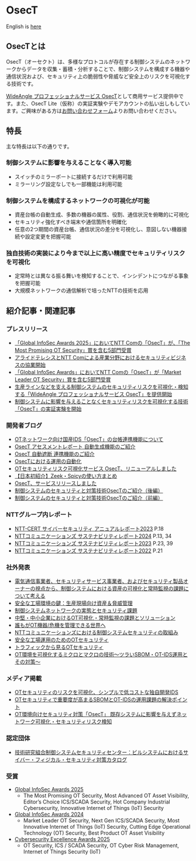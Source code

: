 # OsecT

English is [here](README_en.md)

## OsecTとは

OsecT（オーセクト）は、多様なプロトコルが存在する制御システムのネットワークからデータを収集・蓄積・分析することで、制御システムを構成する機器や通信状況および、セキュリティ上の脆弱性や脅威など安全上のリスクを可視化する技術です。

[WideAngle プロフェッショナルサービス OsecT](https://www.ntt.com/business/services/security/security-management/wideangle/osect.html)として商用サービス提供中です。また、OsecT Lite（仮称）の実証実験やデモアカウントの払い出しもしています。ご興味がある方は[お問い合わせフォーム](https://forms.office.com/Pages/ResponsePage.aspx?id=Mu8pprpnpkeOs-xDk1ZE_HBjysLLmoBGpgsCm1I6J75UNEYyOFBZSjJaUDJISkFRMUpaMlhJN1M0Ty4u)よりお問い合わせください。

## 特長

主な特長は以下の通りです。

### 制御システムに影響を与えることなく導入可能

- スイッチのミラーポートに接続するだけで利用可能
- ミラーリング設定なしでも一部機能は利用可能

### 制御システムを構成するネットワークの可視化が可能

- 資産台帳の自動生成、多数の機器の属性、役割、通信状況を俯瞰的に可視化​
- セキュリティ強化すべき端末や通信箇所を明確化​
- 任意の2つ期間の資産台帳、通信状況の差分を可視化し、意図しない機器接続や設定変更を把握可能​

### 独自技術の実装により今まで以上に高い精度でセキュリティリスクを可視化​

- 定常時とは異なる振る舞いを検知することで、インシデントにつながる事象を把握可能
- 大規模ネットワークの通信解析で培ったNTTの技術を応用

## 紹介記事・関連記事

### プレスリリース
- [「Global InfoSec Awards 2025」においてNTT Comの「OsecT」が、「The Most Promising OT Security」賞を含む5部門受賞](https://www.ntt.com/about-us/press-releases/news/article/2025/0430.html)
- [アライドテレシスとNTT Comによる産業分野におけるセキュリティビジネスの協業開始](https://www.ntt.com/about-us/press-releases/news/article/2024/1004.html)
- [「Global InfoSec Awards」においてNTT Comの「OsecT」が「Market Leader OT Security」賞を含む5部門受賞](https://www.ntt.com/about-us/press-releases/news/article/2024/0508.html)
- [生産ラインなどを支える制御システムのセキュリティリスクを可視化・検知する「WideAngle プロフェッショナルサービス OsecT」を提供開始](https://www.ntt.com/about-us/press-releases/news/article/2022/0425.html)
- [制御システムに影響を与えることなくセキュリティリスクを可視化する技術「OsecT」の実証実験を開始](https://ntt.com/about-us/press-releases/news/article/2021/0524.html)

### 開発者ブログ
- [OTネットワーク向け国産IDS「OsecT」の台帳連携機能について](https://engineers.ntt.com/entry/202504-osect_register_part1/entry)
- [OsecT アセスメントレポート 自動生成機能のご紹介](https://engineers.ntt.com/entry/202503-osect_assessment_report_introduction/entry)
- [OsecT 自動遮断 連携機能のご紹介](https://engineers.ntt.com/entry/202412-osect-auto-blocking-func/entry)
- [OsecTにおける運用の自動化](https://engineers.ntt.com/entry/2023/12/23/090934)
- [OTセキュリティリスク可視化サービス OsecT、リニューアルしました](https://engineers.ntt.com/entry/2023/08/31/100633)
- [【日本初紹介】Zeek・Spicyの使い方まとめ](https://engineers.ntt.com/entry/2023/06/23/095042)
- [OsecT、サービスリリースしました](https://engineers.ntt.com/entry/2022/05/10/110748)
- [制御システムのセキュリティと対策技術OsecTのご紹介（後編）](https://engineers.ntt.com/entry/2021/08/02/113151)
- [制御システムのセキュリティと対策技術OsecTのご紹介（前編）](https://engineers.ntt.com/entry/2021/07/27/112539)

### NTTグループ内レポート
- [NTT-CERT サイバーセキュリティ アニュアルレポート2023](https://www.rd.ntt/sil/overview/NTTannual2023_j_web.pdf) P.18
- [NTTコミュニケーションズ サステナビリティレポート2024](https://www.ntt.com/content/dam/nttcom/hq/jp/about-us/csr/report/pdf/nttcom_sr2024_web.pdf) P.13, 34
- [NTTコミュニケーションズ サステナビリティレポート2023](https://www.ntt.com/content/dam/nttcom/hq/jp/about-us/csr/report/pdf/nttcom_sr2023_web.pdf) P.23, 39
- [NTTコミュニケーションズ サステナビリティレポート2022](https://www.ntt.com/content/dam/nttcom/hq/jp/about-us/csr/report/pdf/nttcom_sr2022_web.pdf) P.21

### 社外発表
- [電気通信事業者、セキュリティサービス事業者、およびセキュリティ製品オーナーの視点から、制御システムにおける資産の可視化と常時監視の課題について考える](https://speakerdeck.com/nttcom/consider-the-challenges-of-asset-visualization-and-constant-monitoring-in-ot-systems-from-the-perspective-of-telecommunications-carriers-security-service-providers-and-security)
- [安全な工場環境の鍵：生産現場向け資産＆脅威管理](https://speakerdeck.com/nttcom/the-key-to-a-safe-factory-environment-asset-and-threat-management-for-production-sites)
- [制御システムネットワークの実態とセキュリティ課題](https://speakerdeck.com/nttcom/revelation-and-security-issues-of-control-system-networks)
- [中堅・中小企業におけるOT可視化・常時監視の課題とソリューション](https://speakerdeck.com/nttcom/challenges-and-solutions-for-ot-visualization-and-constant-monitoring-in-small-and-medium-sized-enterprises)
- [誰もがOT機器/危機を管理できる世界へ](https://speakerdeck.com/nttcom/empowering-ot-security-enabling-universal-control-device-management-and-countering-cyber-attacks)
- [NTTコミュニケーションズにおける制御システムセキュリティの取組み](https://speakerdeck.com/nttcom/control-system-security-initiatives-at-ntt-communications)
- [安全な工場運用のためのOTセキュリティ](https://speakerdeck.com/nttcom/ot-security-for-safe-factory-operations)
- [トラフィックから見るOTセキュリティ](https://speakerdeck.com/nttcom/ot-security-monitoring-from-traffic)
- [OT環境を可視化するミクロとマクロの技術〜ツラいSBOM・OT-IDS運用とその対策〜](https://speakerdeck.com/nttcom/micro-and-macro-technologies-for-visualizing-ot-environments-difficult-sbom-and-ot-ids-operations-and-countermeasures)

### メディア掲載
- [OTセキュリティのリスクを可視化、シンプルで低コストな独自開発IDS](https://monoist.itmedia.co.jp/mn/articles/2408/06/news072.html)
- [OTセキュリティで重要度が高まるSBOMとOT-IDSの運用課題の解決ポイント](https://dcross.impress.co.jp/docs/column/column20250313/003984-2.html)
- [OT環境向けセキュリティ対策「OsecT」 既存システムに影響を与えずネットワーク可視化・セキュリティリスク検知](https://www.newww-media.co.jp/backnumber/202401/202401p26.pdf)


### 認定団体
- [技術研究組合制御システムセキュリティセンター：ビルシステムにおけるサイバー・フィジカル・セキュリティ対策カタログ](https://www.css-center.or.jp/ja/info/documents/press/press_202309.pdf)

### 受賞
- [Global InfoSec Awards 2025](https://cyberdefenseawards.com/global-infosec-awards-for-2025-winners-by-company/)
    - The Most Promising OT Security, Most Advanced OT Asset Visibility, Editor’s Choice ICS/SCADA Security, Hot Company Industrial Cybersecurity, Innovative Internet of Things (IoT) Security
- [Global InfoSec Awards 2024](https://cyberdefenseawards.com/global-infosec-awards-for-2024-winners-by-company/)
    - Market Leader OT Security, Next Gen ICS/SCADA Security, Most Innovative Internet of Things (IoT) Security, Cutting Edge Operational Technology (OT) Security, Best Product OT Asset Visibility
- [Cybersecurity Excellence Awards 2025](https://cybersecurity-excellence-awards.com/2025-cybersecurity-product-service-awards-winners/?subcategory=0&region=0&company-size=0&search-term=OsecT&orderby=title&winner-parent-category=20)
    - OT Security, ICS / SCADA Security, OT Cyber Risk Management, Internet of Things Security (IoT) 
